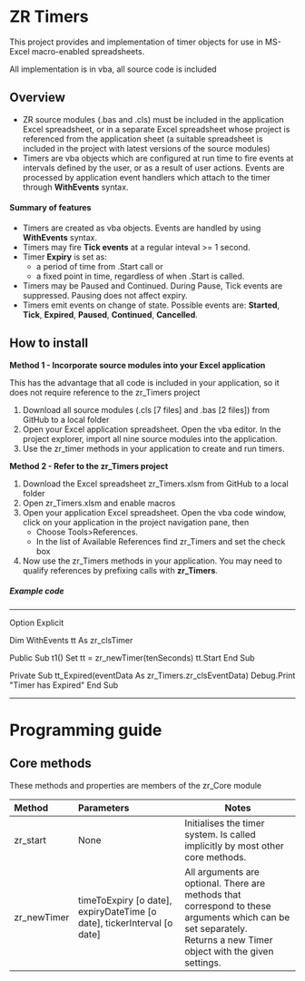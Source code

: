 # ZR Timers

This project provides and implementation of timer objects for use in MS-Excel macro-enabled spreadsheets.

All implementation is in vba, all source code is included

## Overview

* ZR source modules (.bas and .cls) must be included in the application Excel spreadsheet, or in a separate Excel spreadsheet whose project is referenced from the application sheet (a suitable spreadsheet is included in the project with latest versions of the source modules)
* Timers are vba objects which are configured at run time to fire events at intervals defined by the user, or as a result of user actions. Events are processed by application event handlers which attach to the timer through **WithEvents** syntax.

#### Summary of features

* Timers are created as vba objects. Events are handled by using **WithEvents** syntax.
* Timers may fire **Tick events** at a regular inteval >= 1 second.
* Timer **Expiry** is set as:
  * a period of time from .Start call or
  * a fixed point in time, regardless of when .Start is called.
* Timers may be Paused and Continued. During Pause, Tick events are suppressed. Pausing does not affect expiry.
* Timers emit events on change of state. Possible events are: **Started**, **Tick**, **Expired**, **Paused**, **Continued**, **Cancelled**.

## How to install

**Method 1 - Incorporate source modules into your Excel application**

This has the advantage that all code is included in your application, so it does not require reference to the zr_Timers project

1. Download all source modules (.cls [7 files] and .bas [2 files]) from GitHub to a local folder
2. Open your Excel application spreadsheet. Open the vba editor. In the project explorer, import all nine source modules into the application.
3. Use the zr_timer methods in your application to create and run timers.

**Method 2 - Refer to the zr_Timers project**

1. Download the Excel spreadsheet zr_Timers.xlsm from GitHub to a local folder
2. Open zr_Timers.xlsm and enable macros
3. Open your application Excel spreadsheet. Open the vba code window, click on your application in the project navigation pane, then
   * Choose Tools>References.
   * In the list of Available References find zr_Timers and set the check box
4. Now use the zr_Timers methods in your application. You may need to qualify references by prefixing calls with **zr_Timers**.

##### Example code

---

Option Explicit

Dim WithEvents tt As zr_clsTimer

Public Sub t1()
Set tt = zr_newTimer(tenSeconds)
tt.Start
End Sub

Private Sub tt_Expired(eventData As zr_Timers.zr_clsEventData)
Debug.Print "Timer has Expired"
End Sub

---

# Programming guide

## Core methods

These methods and properties are members of the zr_Core module


| Method      | Parameters                                                              | Notes                                                                                                                                                                   |
| :------------ | :------------------------------------------------------------------------ | ------------------------------------------------------------------------------------------------------------------------------------------------------------------------- |
| zr_start    | None                                                                    | Initialises the timer system. Is called implicitly by most other core methods.                                                                                          |
| zr_newTimer | timeToExpiry [o date], expiryDateTime [o date], tickerInterval [o date] | All arguments are optional. There are methods that correspond to these arguments which can be set separately.<br /> Returns a new Timer object with the given settings. |
